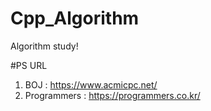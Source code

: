 <h1>Cpp_Algorithm</h1>

Algorithm study!

#PS URL

1. BOJ : https://www.acmicpc.net/
2. Programmers : https://programmers.co.kr/
